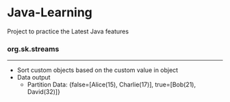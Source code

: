 # Java-Learning
Project to practice the Latest Java features

### org.sk.streams
------------------
  - Sort custom objects based on the custom value in object
  - Data output
    - Partition Data: {false=[Alice(15), Charlie(17)], true=[Bob(21), David(32)]}
